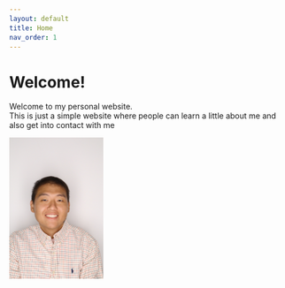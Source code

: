```yaml
---
layout: default
title: Home
nav_order: 1
---
```


# Welcome!

Welcome to my personal website.  
This is just a simple website where people can learn a little about me and also get into contact with me

<p allign="center">
<img src="img/pic1.jpg" alt="My Photo" width="170"/>
</p>
